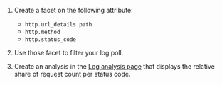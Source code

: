 1. Create a facet on the following attribute:

    * `http.url_details.path`
    * `http.method`
    * `http.status_code`

2. Use those facet to filter your log poll.
3. Create an analysis in the [Log analysis page](https://app.datadoghq.com/logs/analytics) that displays the relative share of request count per status code.
